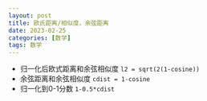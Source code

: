 ```yaml
---
layout: post
title: 欧氏距离/相似度，余弦距离 
date: 2023-02-25
categories: [数学]
tags: 数学
---
```


- 归一化后欧式距离和余弦相似度 ```l2 = sqrt(2(1-cosine))```
- 余弦距离和余弦相似度 ```cdist = 1-cosine```
- 归一化到0-1分数 ```1-0.5*cdist```
